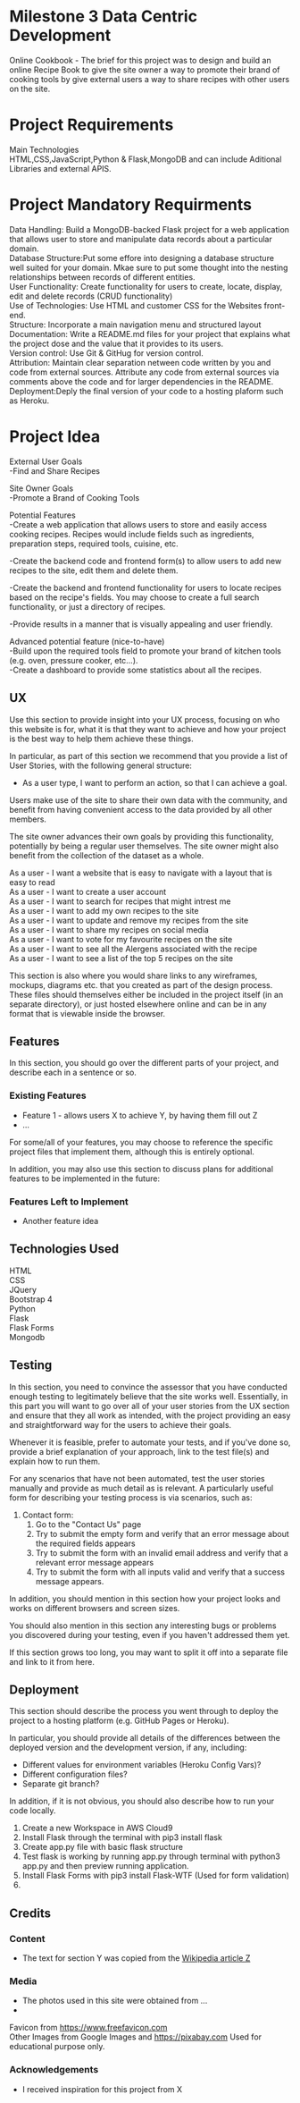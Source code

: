# Milestone 3 Data Centric Development   
Online Cookbook - The brief for this project was to design and build an online Recipe Book to give the site owner a way to promote their brand of cooking tools by give external users a way to share recipes with other users on the site.

# Project Requirements  
Main Technologies  
HTML,CSS,JavaScript,Python & Flask,MongoDB and can include Aditional Libraries and external APIS.  

# Project Mandatory Requirments  
Data Handling: Build a MongoDB-backed Flask project for a web application that allows user to store and manipulate data records about a particular domain.  
Database Structure:Put some effore into designing a database structure well suited for your domain. Mkae sure to put some thought into the nesting relationships between records of different entities.  
User Functionality: Create functionality for users to create, locate, display, edit and delete records (CRUD functionality)  
Use of Technologies: Use HTML and customer CSS for the Websites front-end.  
Structure: Incorporate a main navigation menu and structured layout  
Documentation: Write a README.md files for your project that explains what the project dose and the value that it provides to its users.  
Version control: Use Git & GitHug for version control.  
Attribution: Maintain clear separation netween code written by you and code from external sources. Attribute any code from external sources via comments above the code and for larger dependencies in the README.  
Deployment:Deply the final version of your code to a hosting plaform such as Heroku.  

# Project Idea  

External User Goals  
-Find and Share Recipes  

Site Owner Goals  
-Promote a Brand of Cooking Tools  

Potential Features  
-Create a web application that allows users to store and easily access cooking recipes. Recipes would include fields such as ingredients, preparation steps, required tools, cuisine, etc.  

-Create the backend code and frontend form(s) to allow users to add new recipes to the site, edit them and delete them.  

-Create the backend and frontend functionality for users to locate recipes based on the recipe's fields. You may choose to create a full search functionality, or just a directory of recipes.  

-Provide results in a manner that is visually appealing and user friendly.  

Advanced potential feature (nice-to-have)  
-Build upon the required tools field to promote your brand of kitchen tools (e.g. oven, pressure cooker, etc…).  
-Create a dashboard to provide some statistics about all the recipes.  

## UX
 
Use this section to provide insight into your UX process, focusing on who this website is for, what it is that they want to achieve and how your project is the best way to help them achieve these things.

In particular, as part of this section we recommend that you provide a list of User Stories, with the following general structure:
- As a user type, I want to perform an action, so that I can achieve a goal.

Users make use of the site to share their own data with the community, and benefit from having convenient access to the data provided by all other members.

The site owner advances their own goals by providing this functionality, potentially by being a regular user themselves. The site owner might also benefit from the collection of the dataset as a whole.

As a user - I want a website that is easy to navigate with a layout that is easy to read  
As a user - I want to create a user account  
As a user - I want to search for recipes that might intrest me  
As a user - I want to add my own recipes to the site  
As a user - I want to update and remove my recipes from the site  
As a user - I want to share my recipes on social media  
As a user - I want to vote for my favourite recipes on the site  
As a user - I want to see all the Alergens associated with the recipe  
As a user - I want to see a list of the top 5 recipes on the site  


This section is also where you would share links to any wireframes, mockups, diagrams etc. that you created as part of the design process. These files should themselves either be included in the project itself (in an separate directory), or just hosted elsewhere online and can be in any format that is viewable inside the browser.

## Features

In this section, you should go over the different parts of your project, and describe each in a sentence or so.
 
### Existing Features
- Feature 1 - allows users X to achieve Y, by having them fill out Z
- ...

For some/all of your features, you may choose to reference the specific project files that implement them, although this is entirely optional.

In addition, you may also use this section to discuss plans for additional features to be implemented in the future:

### Features Left to Implement
- Another feature idea

## Technologies Used

HTML  
CSS  
JQuery  
Bootstrap 4  
Python  
Flask  
Flask Forms  
Mongodb  



## Testing

In this section, you need to convince the assessor that you have conducted enough testing to legitimately believe that the site works well. Essentially, in this part you will want to go over all of your user stories from the UX section and ensure that they all work as intended, with the project providing an easy and straightforward way for the users to achieve their goals.

Whenever it is feasible, prefer to automate your tests, and if you've done so, provide a brief explanation of your approach, link to the test file(s) and explain how to run them.

For any scenarios that have not been automated, test the user stories manually and provide as much detail as is relevant. A particularly useful form for describing your testing process is via scenarios, such as:

1. Contact form:
    1. Go to the "Contact Us" page
    2. Try to submit the empty form and verify that an error message about the required fields appears
    3. Try to submit the form with an invalid email address and verify that a relevant error message appears
    4. Try to submit the form with all inputs valid and verify that a success message appears.

In addition, you should mention in this section how your project looks and works on different browsers and screen sizes.

You should also mention in this section any interesting bugs or problems you discovered during your testing, even if you haven't addressed them yet.

If this section grows too long, you may want to split it off into a separate file and link to it from here.

## Deployment

This section should describe the process you went through to deploy the project to a hosting platform (e.g. GitHub Pages or Heroku).

In particular, you should provide all details of the differences between the deployed version and the development version, if any, including:
- Different values for environment variables (Heroku Config Vars)?
- Different configuration files?
- Separate git branch?

In addition, if it is not obvious, you should also describe how to run your code locally.


1.  Create a new Workspace in AWS Cloud9  
2.  Install Flask through the terminal with pip3 install flask  
3.  Create app.py file with basic flask structure 
4.  Test flask is working by running app.py through terminal with python3 app.py and then preview running application. 
5.  Install Flask Forms with pip3 install Flask-WTF (Used for form validation)
5.  


## Credits

### Content
- The text for section Y was copied from the [Wikipedia article Z](https://en.wikipedia.org/wiki/Z)

### Media
- The photos used in this site were obtained from ...
- 
Favicon from https://www.freefavicon.com  
Other Images from Google Images and https://pixabay.com  Used for educational purpose only.  

### Acknowledgements

- I received inspiration for this project from X